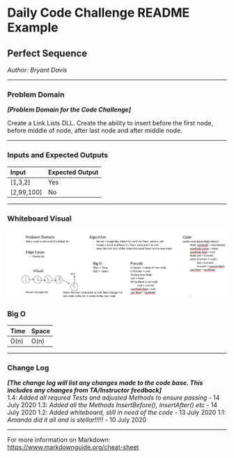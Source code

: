 # Daily Code Challenge README Example

## Perfect Sequence
*Author: Bryant Davis*


---

### Problem Domain
***[Problem Domain for the Code Challenge]***

Create a Link Lists DLL.
Create the ability to insert before the first node, before middle of node, after last node and after middle node.

---

### Inputs and Expected Outputs

| Input | Expected Output |
| :----------- | :----------- |
| [1,3,2] | Yes |
| [2,99,100] | No |


---
### Whiteboard Visual
![Whiteboard](whiteboard.jpg)

### Big O


| Time | Space |
| :----------- | :----------- |
| O(n) | O(n) |

---

### Change Log
***[The change log will list any changes made to the code base. This includes any changes from TA/Instructor feedback]***  
1.4: *Added all requred Tests and adjusted Methods to ensure passing* - 14 July 2020
1.3: *Added all the Methods InsertBefore(), InsertAfter() etc* - 14 July 2020
1.2: *Added whiteboard, still in need of the code* - 13 July 2020
1.1: *Amanda did it all and is stellar!!!!!* - 10 July 2020  

---

For more information on Markdown: https://www.markdownguide.org/cheat-sheet
